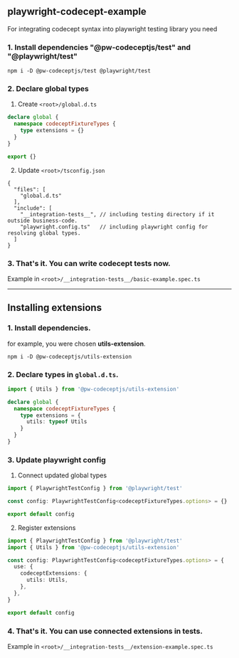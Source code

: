 ## playwright-codecept-example

For integrating codecept syntax into playwright testing library you need

### 1. Install dependencies "@pw-codeceptjs/test" and "@playwright/test"

```shell
npm i -D @pw-codeceptjs/test @playwright/test
```

### 2. Declare global types

1. Create `<root>/global.d.ts`

```typescript
declare global {
  namespace codeceptFixtureTypes {
    type extensions = {}
  }
}

export {}
```

2. Update `<root>/tsconfig.json`

```json5
{
  "files": [
    "global.d.ts"
  ],
  "include": [
    "__integration-tests__", // including testing directory if it outside business-code.
    "playwright.config.ts"   // including playwright config for resolving global types.
  ]
}
```

### 3. That's it. You can write codecept tests now.
Example in `<root>/__integration-tests__/basic-example.spec.ts`

---

## Installing extensions

### 1. Install dependencies.

for example, you were chosen **utils-extension**.

```shell
npm i -D @pw-codeceptjs/utils-extension
```

### 2. Declare types in `global.d.ts`.

```typescript
import { Utils } from '@pw-codeceptjs/utils-extension'

declare global {
  namespace codeceptFixtureTypes {
    type extensions = {
      utils: typeof Utils
    }
  }
}
```

### 3. Update playwright config

1. Connect updated global types

```typescript
import { PlaywrightTestConfig } from '@playwright/test'

const config: PlaywrightTestConfig<codeceptFixtureTypes.options> = {}

export default config
```

2. Register extensions

```typescript
import { PlaywrightTestConfig } from '@playwright/test'
import { Utils } from '@pw-codeceptjs/utils-extension'

const config: PlaywrightTestConfig<codeceptFixtureTypes.options> = {
  use: {
    codeceptExtensions: {
      utils: Utils,
    },
  },
}

export default config
```

### 4. That's it. You can use connected extensions in tests.
Example in `<root>/__integration-tests__/extension-example.spec.ts`

